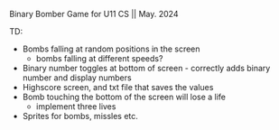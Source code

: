 Binary Bomber Game for U11 CS || May. 2024

TD: 
 - Bombs falling at random positions in the screen
     - bombs falling at different speeds?
 - Binary number toggles at bottom of screen - correctly adds binary number and display numbers
 - Highscore screen, and txt file that saves the values
 - Bomb touching the bottom of the screen will lose a life
   - implement three lives
 - Sprites for bombs, missles etc.
